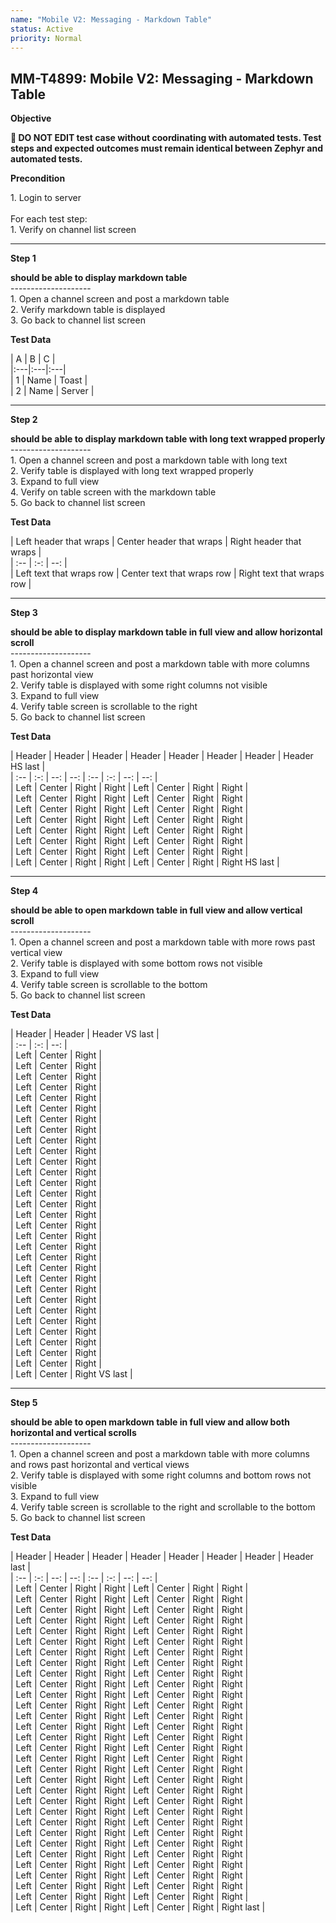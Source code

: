 ```yaml
---
name: "Mobile V2: Messaging - Markdown Table"
status: Active
priority: Normal
---
```


## MM-T4899: Mobile V2: Messaging - Markdown Table

**Objective**

**🛑 DO NOT EDIT test case without coordinating with automated tests. Test steps and expected outcomes must remain identical between Zephyr and automated tests.**

**Precondition**

1\. Login to server\
\
For each test step:\
1\. Verify on channel list screen

---

**Step 1**

**should be able to display markdown table**\
\--------------------\
1\. Open a channel screen and post a markdown table\
2\. Verify markdown table is displayed\
3\. Go back to channel list screen

**Test Data**

\| A | B | C |\
\|:---|:---|:---|\
\| 1 | Name | Toast |\
\| 2 | Name | Server |

---

**Step 2**

**should be able to display markdown table with long text wrapped properly**\
\--------------------\
1\. Open a channel screen and post a markdown table with long text\
2\. Verify table is displayed with long text wrapped properly\
3\. Expand to full view\
4\. Verify on table screen with the markdown table\
5\. Go back to channel list screen

**Test Data**

\| Left header that wraps | Center header that wraps | Right header that wraps |\
\| :-- | :-: | --: |\
\| Left text that wraps row | Center text that wraps row | Right text that wraps row |

---

**Step 3**

**should be able to display markdown table in full view and allow horizontal scroll**\
\--------------------\
1\. Open a channel screen and post a markdown table with more columns past horizontal view\
2\. Verify table is displayed with some right columns not visible\
3\. Expand to full view\
4\. Verify table screen is scrollable to the right\
5\. Go back to channel list screen

**Test Data**

\| Header | Header | Header | Header | Header | Header | Header | Header HS last |\
\| :-- | :-: | --: | --: | :-- | :-: | --: | --: |\
\| Left | Center | Right | Right | Left | Center | Right | Right |\
\| Left | Center | Right | Right | Left | Center | Right | Right |\
\| Left | Center | Right | Right | Left | Center | Right | Right |\
\| Left | Center | Right | Right | Left | Center | Right | Right |\
\| Left | Center | Right | Right | Left | Center | Right | Right |\
\| Left | Center | Right | Right | Left | Center | Right | Right |\
\| Left | Center | Right | Right | Left | Center | Right | Right |\
\| Left | Center | Right | Right | Left | Center | Right | Right HS last |

---

**Step 4**

**should be able to open markdown table in full view and allow vertical scroll**\
\--------------------\
1\. Open a channel screen and post a markdown table with more rows past vertical view\
2\. Verify table is displayed with some bottom rows not visible\
3\. Expand to full view\
4\. Verify table screen is scrollable to the bottom\
5\. Go back to channel list screen

**Test Data**

\| Header | Header | Header VS last |\
\| :-- | :-: | --: |\
\| Left | Center | Right |\
\| Left | Center | Right |\
\| Left | Center | Right |\
\| Left | Center | Right |\
\| Left | Center | Right |\
\| Left | Center | Right |\
\| Left | Center | Right |\
\| Left | Center | Right |\
\| Left | Center | Right |\
\| Left | Center | Right |\
\| Left | Center | Right |\
\| Left | Center | Right |\
\| Left | Center | Right |\
\| Left | Center | Right |\
\| Left | Center | Right |\
\| Left | Center | Right |\
\| Left | Center | Right |\
\| Left | Center | Right |\
\| Left | Center | Right |\
\| Left | Center | Right |\
\| Left | Center | Right |\
\| Left | Center | Right |\
\| Left | Center | Right |\
\| Left | Center | Right |\
\| Left | Center | Right |\
\| Left | Center | Right |\
\| Left | Center | Right |\
\| Left | Center | Right |\
\| Left | Center | Right |\
\| Left | Center | Right |\
\| Left | Center | Right VS last |

---

**Step 5**

**should be able to open markdown table in full view and allow both horizontal and vertical scrolls**\
\--------------------\
1\. Open a channel screen and post a markdown table with more columns and rows past horizontal and vertical views\
2\. Verify table is displayed with some right columns and bottom rows not visible\
3\. Expand to full view\
4\. Verify table screen is scrollable to the right and scrollable to the bottom\
5\. Go back to channel list screen

**Test Data**

\| Header | Header | Header | Header | Header | Header | Header | Header last |\
\| :-- | :-: | --: | --: | :-- | :-: | --: | --: |\
\| Left | Center | Right | Right | Left | Center | Right | Right |\
\| Left | Center | Right | Right | Left | Center | Right | Right |\
\| Left | Center | Right | Right | Left | Center | Right | Right |\
\| Left | Center | Right | Right | Left | Center | Right | Right |\
\| Left | Center | Right | Right | Left | Center | Right | Right |\
\| Left | Center | Right | Right | Left | Center | Right | Right |\
\| Left | Center | Right | Right | Left | Center | Right | Right |\
\| Left | Center | Right | Right | Left | Center | Right | Right |\
\| Left | Center | Right | Right | Left | Center | Right | Right |\
\| Left | Center | Right | Right | Left | Center | Right | Right |\
\| Left | Center | Right | Right | Left | Center | Right | Right |\
\| Left | Center | Right | Right | Left | Center | Right | Right |\
\| Left | Center | Right | Right | Left | Center | Right | Right |\
\| Left | Center | Right | Right | Left | Center | Right | Right |\
\| Left | Center | Right | Right | Left | Center | Right | Right |\
\| Left | Center | Right | Right | Left | Center | Right | Right |\
\| Left | Center | Right | Right | Left | Center | Right | Right |\
\| Left | Center | Right | Right | Left | Center | Right | Right |\
\| Left | Center | Right | Right | Left | Center | Right | Right |\
\| Left | Center | Right | Right | Left | Center | Right | Right |\
\| Left | Center | Right | Right | Left | Center | Right | Right |\
\| Left | Center | Right | Right | Left | Center | Right | Right |\
\| Left | Center | Right | Right | Left | Center | Right | Right |\
\| Left | Center | Right | Right | Left | Center | Right | Right |\
\| Left | Center | Right | Right | Left | Center | Right | Right |\
\| Left | Center | Right | Right | Left | Center | Right | Right |\
\| Left | Center | Right | Right | Left | Center | Right | Right |\
\| Left | Center | Right | Right | Left | Center | Right | Right |\
\| Left | Center | Right | Right | Left | Center | Right | Right |\
\| Left | Center | Right | Right | Left | Center | Right | Right |\
\| Left | Center | Right | Right | Left | Center | Right | Right last |
